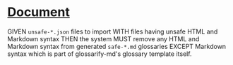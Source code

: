 # [Document](#document)

GIVEN `unsafe-*.json` files to import
WITH files having unsafe HTML and Markdown syntax
THEN the system MUST remove any HTML and Markdown syntax from generated `safe-*.md` glossaries
EXCEPT Markdown syntax which is part of glossarify-md's glossary template itself.
